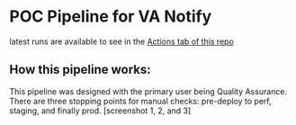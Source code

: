 # POC Pipeline for VA Notify
latest runs are available to see in the [Actions tab of this repo](https://github.com/dialectic-devops/demo-api/actions/workflows/cd-pipeline.yml)

## How this pipeline works:

This pipeline was designed with the primary user being Quality Assurance. 
There are three stopping points for manual checks: pre-deploy to perf, staging, and finally prod. 
[screenshot 1, 2, and 3]

